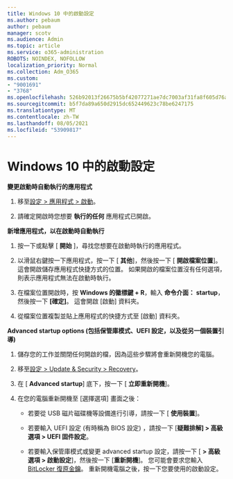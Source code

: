 ```yaml
---
title: Windows 10 中的啟動設定
ms.author: pebaum
author: pebaum
manager: scotv
ms.audience: Admin
ms.topic: article
ms.service: o365-administration
ROBOTS: NOINDEX, NOFOLLOW
localization_priority: Normal
ms.collection: Adm_O365
ms.custom:
- "9001691"
- "3768"
ms.openlocfilehash: 526b92013f26675b5bf42077271ae7dc7003af31fa8f605d76aea92e0ccabfa1
ms.sourcegitcommit: b5f7da89a650d2915dc652449623c78be6247175
ms.translationtype: MT
ms.contentlocale: zh-TW
ms.lasthandoff: 08/05/2021
ms.locfileid: "53909817"
---
```

# <a name="startup-settings-in-windows-10"></a>Windows 10 中的啟動設定

**變更啟動時自動執行的應用程式**

1. 移至[設定 > 應用程式 > 啟動](ms-settings:startupapps?activationSource=GetHelp)。

2. 請確定開啟時您想要 **執行的任何** 應用程式已開啟。

**新增應用程式，以在啟動時自動執行**

1. 按一下或點擊 [ **開始** ]，尋找您想要在啟動時執行的應用程式。

2. 以滑鼠右鍵按一下應用程式，按一下 [ **其他**]，然後按一下 [ **開啟檔案位置**]。 這會開啟儲存應用程式快捷方式的位置。 如果開啟的檔案位置沒有任何選項，則表示應用程式無法在啟動時執行。

3. 在檔案位置開啟時，按 **Windows 的徽標鍵 + R**，輸入 **命令介面： startup**，然後按一下 **[確定]**。 這會開啟 [啟動] 資料夾。

4. 從檔案位置複製並貼上應用程式的快捷方式至 [啟動] 資料夾。

**Advanced startup options (包括保管庫模式、UEFI 設定，以及從另一個裝置引導)**

1. 儲存您的工作並關閉任何開啟的檔，因為這些步驟將會重新開機您的電腦。

2. 移至[設定 > Update & Security > Recovery](ms-settings:recovery?activationSource=GetHelp)。

3. 在 [ **Advanced startup**] 底下，按一下 [ **立即重新開機**]。 

4. 在您的電腦重新開機至 [選擇選項] 畫面之後：

    - 若要從 USB 磁片磁碟機等設備進行引導，請按一下 [ **使用裝置**]。

    - 若要輸入 UEFI 設定 (有時稱為 BIOS 設定) ，請按一下 [**疑難排解] > 高級選項 > UEFI 固件設定**。 

    - 若要輸入保管庫模式或變更 advanced startup 設定，請按一下 [ **> 高級選項 > 啟動設定**]，然後按一下 [**重新開機**]。 您可能會要求您輸入 [BitLocker 復原金鑰](https://support.microsoft.com/help/4026181/windows-10-find-my-bitlocker-recovery-key)。 重新開機電腦之後，按一下您要使用的啟動設定。